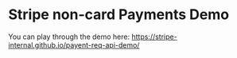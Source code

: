 # Stripe non-card Payments Demo

You can play through the demo here: https://stripe-internal.github.io/payent-req-api-demo/

